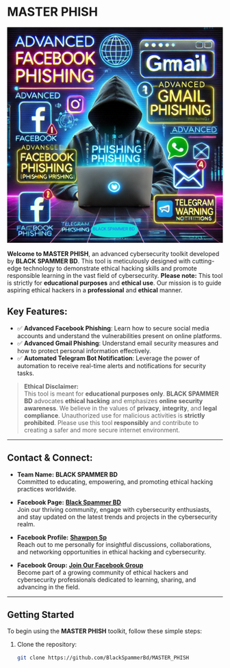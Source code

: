 # **MASTER PHISH**

![Tools Preview](https://github.com/BlackSpammerBd/MASTER_PHISH/blob/main/BSB.jpg)

**Welcome to MASTER PHISH**, an advanced cybersecurity toolkit developed by **BLACK SPAMMER BD**. This tool is meticulously designed with cutting-edge technology to demonstrate ethical hacking skills and promote responsible learning in the vast field of cybersecurity. **Please note:** This tool is strictly for **educational purposes** and **ethical use**. Our mission is to guide aspiring ethical hackers in a **professional** and **ethical** manner.

## **Key Features:**
- ✅ **Advanced Facebook Phishing**: Learn how to secure social media accounts and understand the vulnerabilities present on online platforms.
- ✅ **Advanced Gmail Phishing**: Understand email security measures and how to protect personal information effectively.
- ✅ **Automated Telegram Bot Notification**: Leverage the power of automation to receive real-time alerts and notifications for security tasks.

> **Ethical Disclaimer:**  
This tool is meant for **educational purposes only**. **BLACK SPAMMER BD** advocates **ethical hacking** and emphasizes **online security awareness**. We believe in the values of **privacy**, **integrity**, and **legal compliance**. Unauthorized use for malicious activities is **strictly prohibited**. Please use this tool **responsibly** and contribute to creating a safer and more secure internet environment.

---

## **Contact & Connect:**
- **Team Name:** **BLACK SPAMMER BD**  
  Committed to educating, empowering, and promoting ethical hacking practices worldwide.

- **Facebook Page:** [**Black Spammer BD**](https://www.facebook.com/black.spammar.bd)  
  Join our thriving community, engage with cybersecurity enthusiasts, and stay updated on the latest trends and projects in the cybersecurity realm.

- **Facebook Profile:** [**Shawpon Sp**](https://www.facebook.com/original.Typeboss.ur.father)  
  Reach out to me personally for insightful discussions, collaborations, and networking opportunities in ethical hacking and cybersecurity.

- **Facebook Group:** [**Join Our Facebook Group**](https://facebook.com/groups/black.spammar.bd/)  
  Become part of a growing community of ethical hackers and cybersecurity professionals dedicated to learning, sharing, and advancing in the field.

---

## **Getting Started**  
To begin using the **MASTER PHISH** toolkit, follow these simple steps:
1. Clone the repository:
   ```bash
   git clone https://github.com/BlackSpammerBd/MASTER_PHISH
